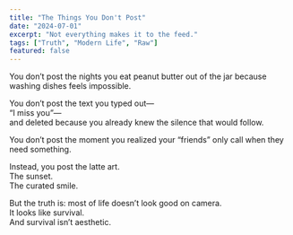 ```yaml
---
title: "The Things You Don't Post"
date: "2024-07-01"
excerpt: "Not everything makes it to the feed."
tags: ["Truth", "Modern Life", "Raw"]
featured: false
---
```


You don’t post the nights you eat peanut butter out of the jar because washing dishes feels impossible.  

You don’t post the text you typed out—  
“I miss you”—  
and deleted because you already knew the silence that would follow.  

You don’t post the moment you realized your “friends” only call when they need something.  

Instead, you post the latte art.  
The sunset.  
The curated smile.  

But the truth is: most of life doesn’t look good on camera.  
It looks like survival.  
And survival isn’t aesthetic.  
